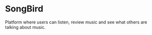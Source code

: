 # SongBird
Platform where users can listen, review music and see what others are talking about music.
